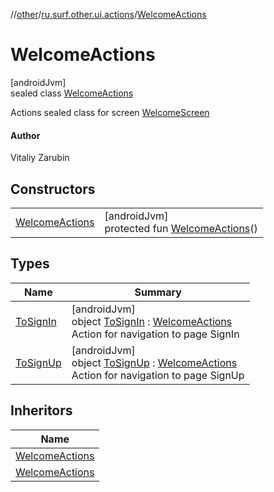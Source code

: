 //[other](../../../index.md)/[ru.surf.other.ui.actions](../index.md)/[WelcomeActions](index.md)

# WelcomeActions

[androidJvm]\
sealed class [WelcomeActions](index.md)

Actions sealed class for screen [WelcomeScreen](../../ru.surf.other.ui.screens.welcome/-welcome-screen.md)

#### Author

Vitaliy Zarubin

## Constructors

| | |
|---|---|
| [WelcomeActions](-welcome-actions.md) | [androidJvm]<br>protected fun [WelcomeActions](-welcome-actions.md)() |

## Types

| Name | Summary |
|---|---|
| [ToSignIn](-to-sign-in/index.md) | [androidJvm]<br>object [ToSignIn](-to-sign-in/index.md) : [WelcomeActions](index.md)<br>Action for navigation to page SignIn |
| [ToSignUp](-to-sign-up/index.md) | [androidJvm]<br>object [ToSignUp](-to-sign-up/index.md) : [WelcomeActions](index.md)<br>Action for navigation to page SignUp |

## Inheritors

| Name |
|---|
| [WelcomeActions](-to-sign-in/index.md) |
| [WelcomeActions](-to-sign-up/index.md) |
